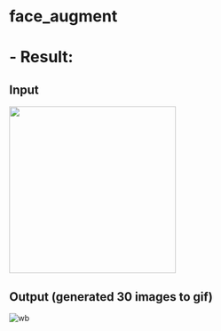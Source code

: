 # face_augment

# - Result:

## Input

<img src="https://user-images.githubusercontent.com/54311546/102696484-0dca5180-4272-11eb-9f2d-f711c6b28386.jpg" width="300" height="300">

## Output (generated 30 images to gif)
![wb](https://user-images.githubusercontent.com/54311546/102696447-b4622280-4271-11eb-9472-1e13eee22b20.gif)
